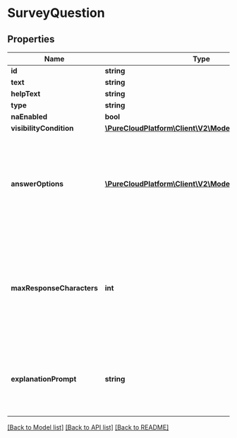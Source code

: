 # SurveyQuestion

## Properties
Name | Type | Description | Notes
------------ | ------------- | ------------- | -------------
**id** | **string** |  | [optional] 
**text** | **string** |  | [optional] 
**helpText** | **string** |  | [optional] 
**type** | **string** |  | [optional] 
**naEnabled** | **bool** |  | [optional] 
**visibilityCondition** | [**\PureCloudPlatform\Client\V2\Model\VisibilityCondition**](VisibilityCondition.md) |  | [optional] 
**answerOptions** | [**\PureCloudPlatform\Client\V2\Model\AnswerOption[]**](AnswerOption.md) | Options from which to choose an answer for this question. Only used by Multiple Choice type questions. | [optional] 
**maxResponseCharacters** | **int** | How many characters are allowed in the text response to this question. Used by NPS and Free Text question types. | [optional] 
**explanationPrompt** | **string** | Prompt for details explaining the chosen NPS score. Used by NPS questions. | [optional] 

[[Back to Model list]](../README.md#documentation-for-models) [[Back to API list]](../README.md#documentation-for-api-endpoints) [[Back to README]](../README.md)


